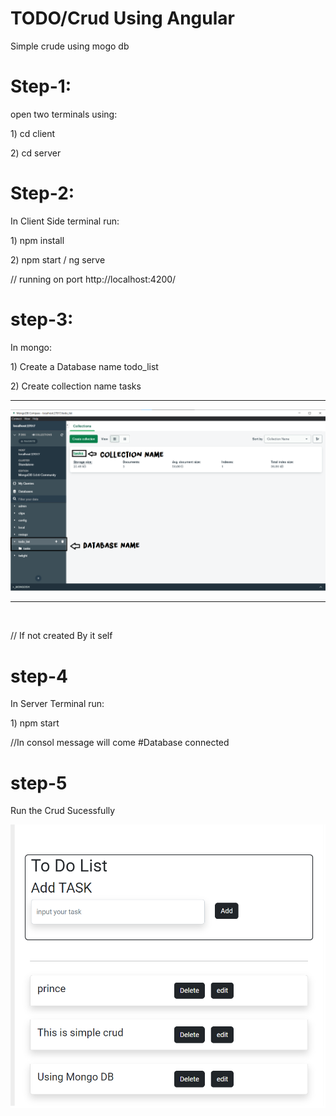 # TODO/Crud Using Angular

Simple crude using mogo db

# Step-1:

<p>open two terminals using:</p> 
<p>     1) cd client</p> 
<p>     2) cd server</p>

# Step-2:

<p>In Client Side terminal run: </p>
<p>    1) npm install </p>
<p>    2) npm start / ng serve</p>

<p>// running on port <a>http://localhost:4200/</a></p>

# step-3:

<p>In mongo: </p>
<p>    1) Create a Database name todo_list </p>
<p>    2) Create collection name tasks</p>
<hr>
<img src="https://github.com/prince-116/TODO-Crud-Using-Angular/blob/main/server/db/names.png"/>
<hr>
<img scr="https://raw.githubusercontent.com/prince-116/TODO-Crud-Using-Angular/main/server/db/Document%20structure.png" />
<br><p>// If not created By it self</p>

# step-4

<p>In Server Terminal run: </p>
<p>    1) npm start</p>
<p>//In consol message will come #Database connected</p>

# step-5

<p>Run the Crud Sucessfully</p>
<img src="https://github.com/prince-116/TODO-Crud-Using-Angular/blob/main/server/db/ui.png" />